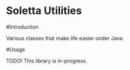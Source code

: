 # Soletta Utilities

#Introduction

Various classes that make life easier under Java.

#Usage

TODO! This library is in-progress.


